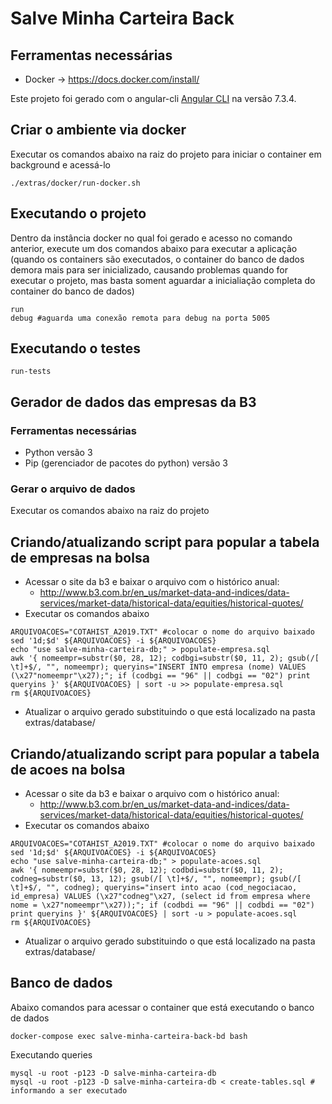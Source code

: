 # Salve Minha Carteira Back

## Ferramentas necessárias
* Docker -> https://docs.docker.com/install/

Este projeto foi gerado com o angular-cli [Angular CLI](https://github.com/angular/angular-cli) na versão 7.3.4.

## Criar o ambiente via docker

Executar os comandos abaixo na raiz do projeto para iniciar o container em background e acessá-lo
```
./extras/docker/run-docker.sh
```

## Executando o projeto
Dentro da instância docker no qual foi gerado e acesso no comando anterior, execute um dos comandos abaixo para executar a aplicação (quando os containers são executados, o container do banco de dados demora mais para ser inicializado, causando problemas quando for executar o projeto, mas basta soment aguardar a inicialiação completa do container do banco de dados)
```
run
debug #aguarda uma conexão remota para debug na porta 5005
```

## Executando o testes
```
run-tests
```

## Gerador de dados das empresas da B3

### Ferramentas necessárias

* Python versão 3
* Pip (gerenciador de pacotes do python) versão 3

### Gerar o arquivo de dados

Executar os comandos abaixo na raiz do projeto

## Criando/atualizando script para popular a tabela de empresas na bolsa
- Acessar o site da b3 e baixar o arquivo com o histórico anual:
    - http://www.b3.com.br/en_us/market-data-and-indices/data-services/market-data/historical-data/equities/historical-quotes/
- Executar os comandos abaixo
```
ARQUIVOACOES="COTAHIST_A2019.TXT" #colocar o nome do arquivo baixado
sed '1d;$d' ${ARQUIVOACOES} -i ${ARQUIVOACOES}
echo "use salve-minha-carteira-db;" > populate-empresa.sql
awk '{ nomeempr=substr($0, 28, 12); codbgi=substr($0, 11, 2); gsub(/[ \t]+$/, "", nomeempr); queryins="INSERT INTO empresa (nome) VALUES (\x27"nomeempr"\x27);"; if (codbgi == "96" || codbgi == "02") print queryins }' ${ARQUIVOACOES} | sort -u >> populate-empresa.sql
rm ${ARQUIVOACOES}
```
- Atualizar o arquivo gerado substituindo o que está localizado na pasta extras/database/

## Criando/atualizando script para popular a tabela de acoes na bolsa

- Acessar o site da b3 e baixar o arquivo com o histórico anual:
    - http://www.b3.com.br/en_us/market-data-and-indices/data-services/market-data/historical-data/equities/historical-quotes/
- Executar os comandos abaixo
```
ARQUIVOACOES="COTAHIST_A2019.TXT" #colocar o nome do arquivo baixado
sed '1d;$d' ${ARQUIVOACOES} -i ${ARQUIVOACOES}
echo "use salve-minha-carteira-db;" > populate-acoes.sql
awk '{ nomeempr=substr($0, 28, 12); codbdi=substr($0, 11, 2); codneg=substr($0, 13, 12); gsub(/[ \t]+$/, "", nomeempr); gsub(/[ \t]+$/, "", codneg); queryins="insert into acao (cod_negociacao, id_empresa) VALUES (\x27"codneg"\x27, (select id from empresa where nome = \x27"nomeempr"\x27));"; if (codbdi == "96" || codbdi == "02") print queryins }' ${ARQUIVOACOES} | sort -u > populate-acoes.sql
rm ${ARQUIVOACOES}
```
- Atualizar o arquivo gerado substituindo o que está localizado na pasta extras/database/

## Banco de dados

Abaixo comandos para acessar o container que está executando o banco de dados
```
docker-compose exec salve-minha-carteira-back-bd bash
```
Executando queries
```
mysql -u root -p123 -D salve-minha-carteira-db
mysql -u root -p123 -D salve-minha-carteira-db < create-tables.sql # informando a ser executado
```
